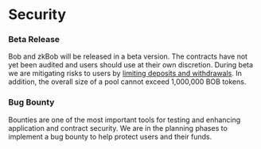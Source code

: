 # Security

### Beta Release

Bob and zkBob will be released in a beta version. The contracts have not yet been audited and users should use at their own discretion. During beta we are mitigating risks to users by [limiting deposits and withdrawals](deposit-and-withdrawal-limits.md). In addition, the overall size of a pool cannot exceed 1,000,000 BOB tokens.

### Bug Bounty

Bounties are one of the most important tools for testing and enhancing application and contract security. We are in the planning phases to implement a bug bounty to help protect users and their funds.
